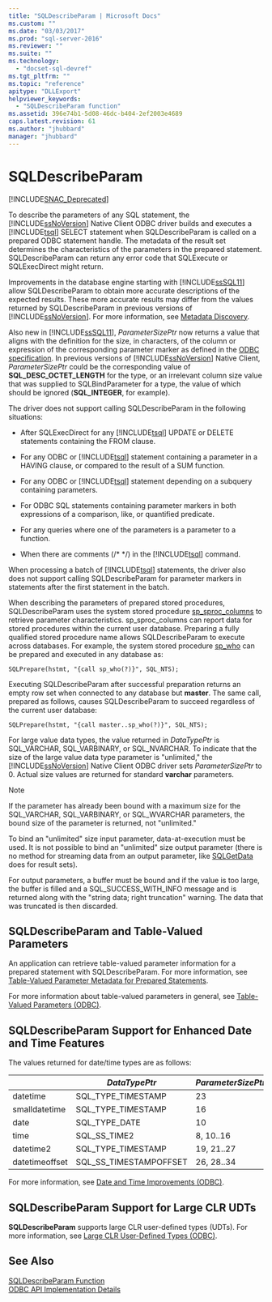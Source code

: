```yaml
---
title: "SQLDescribeParam | Microsoft Docs"
ms.custom: ""
ms.date: "03/03/2017"
ms.prod: "sql-server-2016"
ms.reviewer: ""
ms.suite: ""
ms.technology: 
  - "docset-sql-devref"
ms.tgt_pltfrm: ""
ms.topic: "reference"
apitype: "DLLExport"
helpviewer_keywords: 
  - "SQLDescribeParam function"
ms.assetid: 396e74b1-5d08-46dc-b404-2ef2003e4689
caps.latest.revision: 61
ms.author: "jhubbard"
manager: "jhubbard"
---
```

# SQLDescribeParam
[!INCLUDE[SNAC_Deprecated](../../relational-databases/extended-stored-procedures-reference/includes/snac-deprecated.md)]

  To describe the parameters of any SQL statement, the [!INCLUDE[ssNoVersion](../../advanced-analytics/r-services/includes/ssnoversion-md.md)] Native Client ODBC driver builds and executes a [!INCLUDE[tsql](../../advanced-analytics/r-services/includes/tsql-md.md)] SELECT statement when SQLDescribeParam is called on a prepared ODBC statement handle. The metadata of the result set determines the characteristics of the parameters in the prepared statement. SQLDescribeParam can return any error code that SQLExecute or SQLExecDirect might return.  
  
 Improvements in the database engine starting with [!INCLUDE[ssSQL11](../../analysis-services/includes/sssql11-md.md)] allow SQLDescribeParam to obtain more accurate descriptions of the expected results. These more accurate results may differ from the values returned by SQLDescribeParam in previous versions of [!INCLUDE[ssNoVersion](../../advanced-analytics/r-services/includes/ssnoversion-md.md)]. For more information, see [Metadata Discovery](../../relational-databases/native-client/features/metadata-discovery.md).  
  
 Also new in [!INCLUDE[ssSQL11](../../analysis-services/includes/sssql11-md.md)], *ParameterSizePtr* now returns a value that aligns with the definition for the size, in characters, of the column or expression of the corresponding parameter marker as defined in the [ODBC specification](http://go.microsoft.com/fwlink/?LinkId=207044). In previous versions of [!INCLUDE[ssNoVersion](../../advanced-analytics/r-services/includes/ssnoversion-md.md)] Native Client, *ParameterSizePtr* could be the corresponding value of **SQL_DESC_OCTET_LENGTH** for the type, or an irrelevant column size value that was supplied to SQLBindParameter for a type, the value of which should be ignored (**SQL_INTEGER**, for example).  
  
 The driver does not support calling SQLDescribeParam in the following situations:  
  
-   After SQLExecDirect for any [!INCLUDE[tsql](../../advanced-analytics/r-services/includes/tsql-md.md)] UPDATE or DELETE statements containing the FROM clause.  
  
-   For any ODBC or [!INCLUDE[tsql](../../advanced-analytics/r-services/includes/tsql-md.md)] statement containing a parameter in a HAVING clause, or compared to the result of a SUM function.  
  
-   For any ODBC or [!INCLUDE[tsql](../../advanced-analytics/r-services/includes/tsql-md.md)] statement depending on a subquery containing parameters.  
  
-   For ODBC SQL statements containing parameter markers in both expressions of a comparison, like, or quantified predicate.  
  
-   For any queries where one of the parameters is a parameter to a function.  
  
-   When there are comments (/* \*/) in the [!INCLUDE[tsql](../../advanced-analytics/r-services/includes/tsql-md.md)] command.  
  
 When processing a batch of [!INCLUDE[tsql](../../advanced-analytics/r-services/includes/tsql-md.md)] statements, the driver also does not support calling SQLDescribeParam for parameter markers in statements after the first statement in the batch.  
  
 When describing the parameters of prepared stored procedures, SQLDescribeParam uses the system stored procedure [sp_sproc_columns](../../relational-databases/reference/system-stored-procedures/sp-sproc-columns-transact-sql.md) to retrieve parameter characteristics. sp_sproc_columns can report data for stored procedures within the current user database. Preparing a fully qualified stored procedure name allows SQLDescribeParam to execute across databases. For example, the system stored procedure [sp_who](../../relational-databases/reference/system-stored-procedures/sp-who-transact-sql.md) can be prepared and executed in any database as:  
  
```  
SQLPrepare(hstmt, "{call sp_who(?)}", SQL_NTS);  
```  
  
 Executing SQLDescribeParam after successful preparation returns an empty row set when connected to any database but **master**. The same call, prepared as follows, causes SQLDescribeParam to succeed regardless of the current user database:  
  
```  
SQLPrepare(hstmt, "{call master..sp_who(?)}", SQL_NTS);  
```  
  
 For large value data types, the value returned in *DataTypePtr* is SQL_VARCHAR, SQL_VARBINARY, or SQL_NVARCHAR. To indicate that the size of the large value data type parameter is "unlimited," the [!INCLUDE[ssNoVersion](../../advanced-analytics/r-services/includes/ssnoversion-md.md)] Native Client ODBC driver sets *ParameterSizePtr* to 0. Actual size values are returned for standard **varchar** parameters.  
  
> [!NOTE]  
>  If the parameter has already been bound with a maximum size for the SQL_VARCHAR, SQL_VARBINARY, or SQL_WVARCHAR parameters, the bound size of the parameter is returned, not "unlimited."  
  
 To bind an "unlimited" size input parameter, data-at-execution must be used. It is not possible to bind an "unlimited" size output parameter (there is no method for streaming data from an output parameter, like [SQLGetData](../../relational-databases/extended-stored-procedures-reference/sqlgetdata.md) does for result sets).  
  
 For output parameters, a buffer must be bound and if the value is too large, the buffer is filled and a SQL_SUCCESS_WITH_INFO message and is returned along with the "string data; right truncation" warning. The data that was truncated is then discarded.  
  
## SQLDescribeParam and Table-Valued Parameters  
 An application can retrieve table-valued parameter information for a prepared statement with SQLDescribeParam. For more information, see [Table-Valued Parameter Metadata for Prepared Statements](../../relational-databases/native-client-odbc-table-valued-parameters/table-valued-parameter-metadata-for-prepared-statements.md).  
  
 For more information about table-valued parameters in general, see [Table-Valued Parameters &#40;ODBC&#41;](../../relational-databases/native-client-odbc-table-valued-parameters/table-valued-parameters-odbc.md).  
  
## SQLDescribeParam Support for Enhanced Date and Time Features  
 The values returned for date/time types are as follows:  
  
||*DataTypePtr*|*ParameterSizePtr*|*DecimalDigitsPtr*|  
|-|-------------------|------------------------|------------------------|  
|datetime|SQL_TYPE_TIMESTAMP|23|3|  
|smalldatetime|SQL_TYPE_TIMESTAMP|16|0|  
|date|SQL_TYPE_DATE|10|0|  
|time|SQL_SS_TIME2|8, 10..16|0..7|  
|datetime2|SQL_TYPE_TIMESTAMP|19, 21..27|0..7|  
|datetimeoffset|SQL_SS_TIMESTAMPOFFSET|26, 28..34|0..7|  
  
 For more information, see [Date and Time Improvements &#40;ODBC&#41;](../../relational-databases/native-client-odbc-date-time/date-and-time-improvements-odbc.md).  
  
## SQLDescribeParam Support for Large CLR UDTs  
 **SQLDescribeParam** supports large CLR user-defined types (UDTs). For more information, see [Large CLR User-Defined Types &#40;ODBC&#41;](../../relational-databases/native-client/odbc/large-clr-user-defined-types-odbc.md).  
  
## See Also  
 [SQLDescribeParam Function](http://go.microsoft.com/fwlink/?LinkId=59339)   
 [ODBC API Implementation Details](../../relational-databases/extended-stored-procedures-reference/odbc-api-implementation-details.md)  
  
  